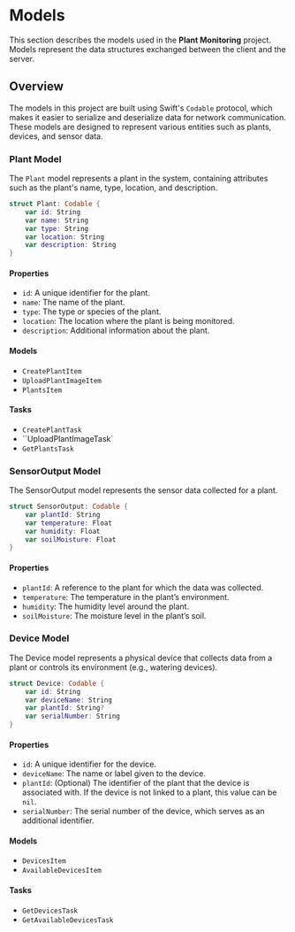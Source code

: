 # Models

This section describes the models used in the **Plant Monitoring** project. Models represent the data structures exchanged between the client and the server.


## Overview

The models in this project are built using Swift's `Codable` protocol, which makes it easier to serialize and deserialize data for network communication. These models are designed to represent various entities such as plants, devices, and sensor data.

### Plant Model

The `Plant` model represents a plant in the system, containing attributes such as the plant's name, type, location, and description.

```swift
struct Plant: Codable {
    var id: String
    var name: String
    var type: String
    var location: String
    var description: String
}
```

#### Properties

- `id`: A unique identifier for the plant.
- `name`: The name of the plant.
- `type`: The type or species of the plant.
- `location`: The location where the plant is being monitored.
- `description`: Additional information about the plant.

#### Models
- ``CreatePlantItem``
- ``UploadPlantImageItem``
- ``PlantsItem``

#### Tasks
- ``CreatePlantTask``
- ``UploadPlantImageTask` 
- ``GetPlantsTask``

### SensorOutput Model

The SensorOutput model represents the sensor data collected for a plant.

```swift
struct SensorOutput: Codable {
    var plantId: String
    var temperature: Float
    var humidity: Float
    var soilMoisture: Float
}
```

#### Properties

- `plantId`: A reference to the plant for which the data was collected.
- `temperature`: The temperature in the plant’s environment.
- `humidity`: The humidity level around the plant.
- `soilMoisture`: The moisture level in the plant’s soil.

### Device Model

The Device model represents a physical device that collects data from a plant or controls its environment (e.g., watering devices).

```swift
struct Device: Codable {
    var id: String
    var deviceName: String
    var plantId: String?
    var serialNumber: String
}
```

#### Properties

- `id`: A unique identifier for the device.
- `deviceName`: The name or label given to the device.
- `plantId`: (Optional) The identifier of the plant that the device is associated with. If the device is not linked to a plant, this value can be `nil`.
- `serialNumber`: The serial number of the device, which serves as an additional identifier.

#### Models
- ``DevicesItem``
- ``AvailableDevicesItem``

#### Tasks
- ``GetDevicesTask``
- ``GetAvailableDevicesTask``
